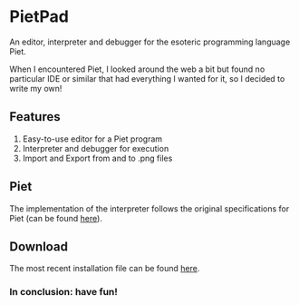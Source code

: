 # PietPad

An editor, interpreter and debugger for the esoteric programming language Piet.

When I encountered Piet, I looked around the web a bit but found no particular IDE or similar that had everything I wanted for it, so I decided to write my own!

## Features
1. Easy-to-use editor for a Piet program
2. Interpreter and debugger for execution
3. Import and Export from and to .png files

## Piet
The implementation of the interpreter follows the original specifications for Piet (can be found [here](http://www.dangermouse.net/esoteric/piet.html)).

## Download
The most recent installation file can be found [here](https://github.com/Olfi01/PietPad/releases).

### In conclusion: have fun!
